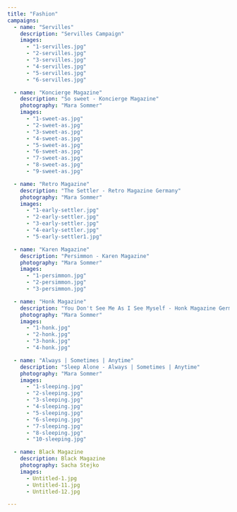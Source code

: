 ```yaml
---
title: "Fashion"
campaigns:
  - name: "Servilles"
    description: "Servilles Campaign"
    images:
      - "1-servilles.jpg"
      - "2-servilles.jpg"
      - "3-servilles.jpg"
      - "4-servilles.jpg"
      - "5-servilles.jpg"
      - "6-servilles.jpg"

  - name: "Koncierge Magazine"
    description: "So sweet - Koncierge Magazine"
    photography: "Mara Sommer"
    images:
      - "1-sweet-as.jpg"
      - "2-sweet-as.jpg"
      - "3-sweet-as.jpg"
      - "4-sweet-as.jpg"
      - "5-sweet-as.jpg"
      - "6-sweet-as.jpg"
      - "7-sweet-as.jpg"
      - "8-sweet-as.jpg"
      - "9-sweet-as.jpg"

  - name: "Retro Magazine"
    description: "The Settler - Retro Magazine Germany"
    photography: "Mara Sommer"
    images:
      - "1-early-settler.jpg"
      - "2-early-settler.jpg"
      - "3-early-settler.jpg"
      - "4-early-settler.jpg"
      - "5-early-settler1.jpg"

  - name: "Karen Magazine"
    description: "Persimmon - Karen Magazine"
    photography: "Mara Sommer"
    images:
      - "1-persimmon.jpg"
      - "2-persimmon.jpg"
      - "3-persimmon.jpg"

  - name: "Honk Magazine"
    description: "You Don't See Me As I See Myself - Honk Magazine Germany"
    photography: "Mara Sommer"
    images:
      - "1-honk.jpg"
      - "2-honk.jpg"
      - "3-honk.jpg"
      - "4-honk.jpg"

  - name: "Always | Sometimes | Anytime"
    description: "Sleep Alone - Always | Sometimes | Anytime"
    photography: "Mara Sommer"
    images:
      - "1-sleeping.jpg"
      - "2-sleeping.jpg"
      - "3-sleeping.jpg"
      - "4-sleeping.jpg"
      - "5-sleeping.jpg"
      - "6-sleeping.jpg"
      - "7-sleeping.jpg"
      - "8-sleeping.jpg"
      - "10-sleeping.jpg"

  - name: Black Magazine
    description: Black Magazine
    photography: Sacha Stejko
    images:
      - Untitled-1.jpg
      - Untitled-11.jpg
      - Untitled-12.jpg

---
```

